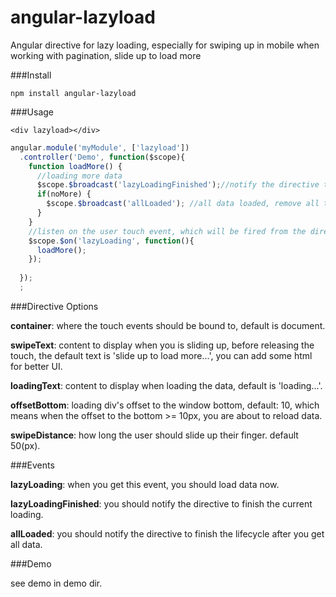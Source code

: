 # angular-lazyload
Angular directive for lazy loading, especially for swiping up in mobile when working with pagination, slide up to load more  
  
###Install

`npm install angular-lazyload`

###Usage

`<div lazyload></div>`

```javascript
angular.module('myModule', ['lazyload'])
  .controller('Demo', function($scope){
    function loadMore() {
      //loading more data
      $scope.$broadcast('lazyLoadingFinished');//notify the directive to finish the current loading
      if(noMore) {
        $scope.$broadcast('allLoaded'); //all data loaded, remove all the touch events
      }
    }
    //listen on the user touch event, which will be fired from the directive
    $scope.$on('lazyLoading', function(){
      loadMore();
    });
    
  });
  ;
```  

###Directive Options

**container**: where the touch events should be bound to, default is document.

**swipeText**: content to display when you is sliding up, before releasing the touch, the default text is 'slide up to load more...', you can add some html for better UI.

**loadingText**: content to display when loading the data, default is 'loading...'.

**offsetBottom**: loading div's offset to the window bottom, default: 10, which means when the offset to the bottom >= 10px, you are about to reload data.

**swipeDistance**: how long the user should slide up their finger. default 50(px).

###Events

**lazyLoading**: when you get this event, you should load data now.

**lazyLoadingFinished**: you should notify the directive to finish the current loading.

**allLoaded**: you should notify the directive to finish the lifecycle after you get all data.

###Demo  

see demo in demo dir.





